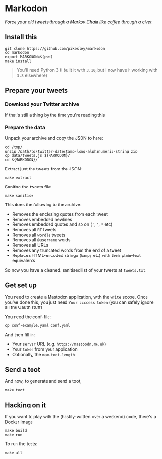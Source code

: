 # Markodon

_Force your old tweets through a [Markov Chain](https://en.wikipedia.org/wiki/Markov_chain) like coffee through a civet_

## Install this

```
git clone https://github.com/pikesley/markodon
cd markodon
export MARKODON=$(pwd)
make install
```

> You'll need Python 3 (I built it with `3.10`, but I now have it working with `3.8` elsewhere)

## Prepare your tweets

### Download your Twitter archive

If that's still a thing by the time you're reading this

### Prepare the data

Unpack your archive and copy the JSON to here:

```
cd /tmp/
unzip /path/to/twitter-datestamp-long-alphanumeric-string.zip
cp data/tweets.js ${MARKODON}/
cd ${MARKODON}/
```

Extract just the tweets from the JSON:

```
make extract
```

Sanitise the tweets file:

```
make sanitise
```

This does the following to the archive:

* Removes the enclosing quotes from each tweet
* Removes embedded newlines
* Removes embedded quotes and so on (`'`, `"`, `*` etc)
* Removes all `RT` tweets
* Removes all `wordle` tweets
* Removes all `@username` words
* Removes all URLs
* Removes any truncated words from the end of a tweet
* Replaces HTML-encoded strings (`&amp;` etc) with their plain-text equivalents

So now you have a cleaned, sanitised list of your tweets at `tweets.txt`.

## Get set up

You need to create a Mastodon application, with the `write` scope. Once you've done this, you just need `Your acccess token` (you can safely ignore all the Oauth stuff)

You need the conf-file:

```
cp conf-example.yaml conf.yaml
```

And then fill in:

* Your `server` URL (e.g. `https://mastoodn.me.uk`)
* Your `token` from your application
* Optionally, the `max-toot-length`

## Send a toot

And now, to generate and send a toot,

```
make toot
```

## Hacking on it

If you want to play with the (hastily-written over a weekend) code, there's a Docker image

```
make build
make run
```

To run the tests:

```
make all
```
